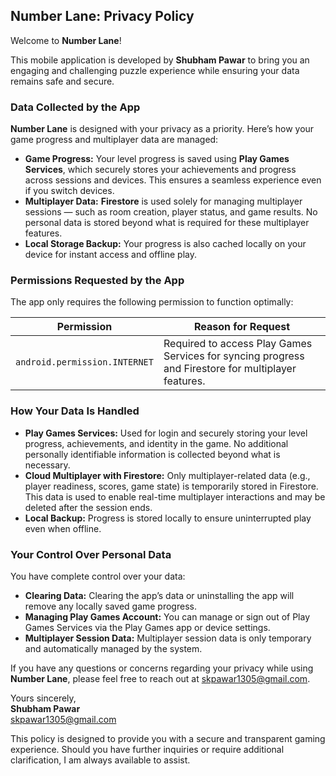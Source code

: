 ## Number Lane: Privacy Policy

Welcome to **Number Lane**!

This mobile application is developed by **Shubham Pawar** to bring you an engaging and challenging puzzle experience while ensuring your data remains safe and secure.

### Data Collected by the App

**Number Lane** is designed with your privacy as a priority. Here’s how your game progress and multiplayer data are managed:

- **Game Progress:** Your level progress is saved using **Play Games Services**, which securely stores your achievements and progress across sessions and devices. This ensures a seamless experience even if you switch devices.
- **Multiplayer Data:** **Firestore** is used solely for managing multiplayer sessions — such as room creation, player status, and game results. No personal data is stored beyond what is required for these multiplayer features.
- **Local Storage Backup:** Your progress is also cached locally on your device for instant access and offline play.

### Permissions Requested by the App

The app only requires the following permission to function optimally:

| Permission                         | Reason for Request                                                                                     |
|------------------------------------|--------------------------------------------------------------------------------------------------------|
| `android.permission.INTERNET`      | Required to access Play Games Services for syncing progress and Firestore for multiplayer features.    |

### How Your Data Is Handled

- **Play Games Services:** Used for login and securely storing your level progress, achievements, and identity in the game. No additional personally identifiable information is collected beyond what is necessary.
- **Cloud Multiplayer with Firestore:** Only multiplayer-related data (e.g., player readiness, scores, game state) is temporarily stored in Firestore. This data is used to enable real-time multiplayer interactions and may be deleted after the session ends.
- **Local Backup:** Progress is stored locally to ensure uninterrupted play even when offline.

### Your Control Over Personal Data

You have complete control over your data:

- **Clearing Data:** Clearing the app’s data or uninstalling the app will remove any locally saved game progress.
- **Managing Play Games Account:** You can manage or sign out of Play Games Services via the Play Games app or device settings.
- **Multiplayer Session Data:** Multiplayer session data is only temporary and automatically managed by the system.

If you have any questions or concerns regarding your privacy while using **Number Lane**, please feel free to reach out at [skpawar1305@gmail.com](mailto:skpawar1305@gmail.com).

Yours sincerely,  
**Shubham Pawar**  
skpawar1305@gmail.com

This policy is designed to provide you with a secure and transparent gaming experience. Should you have further inquiries or require additional clarification, I am always available to assist.
